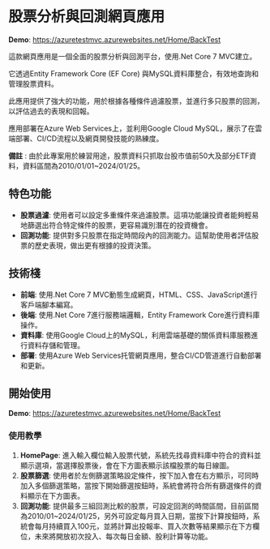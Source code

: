 # 股票分析與回測網頁應用
**Demo**: https://azuretestmvc.azurewebsites.net/Home/BackTest

這款網頁應用是一個全面的股票分析與回測平台，使用.Net Core 7 MVC建立。

它透過Entity Framework Core (EF Core) 與MySQL資料庫整合，有效地查詢和管理股票資料。

此應用提供了強大的功能，用於根據各種條件過濾股票，並進行多只股票的回測，以評估過去的表現和回報。

應用部署在Azure Web Services上，並利用Google Cloud MySQL，展示了在雲端部署、CI/CD流程以及網頁開發技能的熟練度。

**備註** : 由於此專案用於練習用途，股票資料只抓取台股市值前50大及部分ETF資料，資料區間為2010/01/01~2024/01/25。

## 特色功能
- **股票過濾**: 使用者可以設定多重條件來過濾股票。這項功能讓投資者能夠輕易地篩選出符合特定條件的股票，更容易識別潛在的投資機會。
- **回測功能**: 提供對多只股票在指定時間段內的回測能力。這幫助使用者評估股票的歷史表現，做出更有根據的投資決策。

## 技術棧
- **前端**: 使用.Net Core 7 MVC動態生成網頁，HTML、CSS、JavaScript進行客戶端腳本編寫。
- **後端**: 使用.Net Core 7進行服務端邏輯，Entity Framework Core進行資料庫操作。
- **資料庫**: 使用Google Cloud上的MySQL，利用雲端基礎的關係資料庫服務進行資料存儲和管理。
- **部署**: 使用Azure Web Services托管網頁應用，整合CI/CD管道進行自動部署和更新。

## 開始使用
**Demo**: https://azuretestmvc.azurewebsites.net/Home/BackTest
### 使用教學
1. **HomePage**: 進入輸入欄位輸入股票代號，系統先找尋資料庫中符合的資料並顯示選項，當選擇股票後，會在下方圖表顯示該檔股票的每日線圖。
2. **股票篩選**: 使用者於左側篩選策略設定條件，按下加入會在右方顯示，可同時加入多個篩選策略，當按下開始篩選按鈕時，系統會將符合所有篩選條件的資料顯示在下方圖表。
3. **回測功能**: 提供最多三組回測比較的股票，可設定回測的時間區間，目前區間為2010/01~2024/01/25，另外可設定每月買入日期，當按下計算按鈕時，系統會每月持續買入100元，並將計算出投報率、買入次數等結果顯示在下方欄位，未來將開放初次投入、每次每日金額、股利計算等功能。

